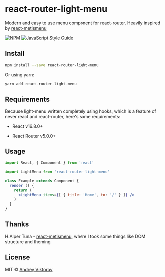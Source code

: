 # react-router-light-menu

Modern and easy to use menu component for react-router. Heavily inspired by [react-metismenu](https://github.com/alpertuna/react-metismenu)

[![NPM](https://img.shields.io/npm/v/react-router-light-menu.svg)](https://www.npmjs.com/package/react-router-light-menu) [![JavaScript Style Guide](https://img.shields.io/badge/code_style-standard-brightgreen.svg)](https://standardjs.com)

## Install

```bash
npm install --save react-router-light-menu
```

Or using yarn:

```bash
yarn add react-router-light-menu
```

## Requirements

Because light-menu written completely using hooks, which is a feature of never react and react-router, here's some requirements:

- React v16.8.0+

- React Router v5.0.0+

## Usage

```jsx
import React, { Component } from 'react'

import LightMenu from 'react-router-light-menu'

class Example extends Component {
  render () {
    return (
      <LightMenu items={[ { title: 'Home', to: '/' } ]} />
    )
  }
}
```

## Thanks

H.Alper Tuna - [react-metismenu](https://github.com/alpertuna/react-metismenu), where I took some things like DOM structure and theming

## License

MIT © [Andrey Viktorov](https://github.com/4ndv)
